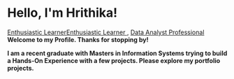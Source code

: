 <h1 font-size:40px;"> Hello, I'm Hrithika! </h1> 
<a href="https://github.com/Hrithika-Reddy-K"> <font>Enthusiastic Learner</font>Enthusiastic Learner </a>,
<a href="https://www.linkedin.com/in/hrithika-reddy-kondakalla">Data Analyst Professional</a>  
<br/>
<b>Welcome to my Profile. Thanks for stopping by!<b/>

I am a recent graduate with Masters in Information Systems trying to build a Hands-On Experience with a few projects. Please explore my portfolio projects.

<!--<h2>👨‍💻 Data Analytics Projects:</h2> --->





<!--- - 👋 Hi, I’m @Hrithika-Reddy-K 
 - 👀 I’m interested in ... 
- 🌱 I’m currently learning ...
- 💞️ I’m looking to collaborate on ...
- 📫 How to reach me ... --->

<!---
Hrithika-Reddy-K/Hrithika-Reddy-K is a ✨ special ✨ repository because its `README.md` (this file) appears on your GitHub profile.
You can click the Preview link to take a look at your changes.
--->
